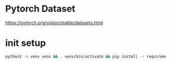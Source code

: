 # Pytorch Dataset
https://pytorch.org/vision/stable/datasets.html

# init setup
```sh
python3 -m venv venv && . venv/bin/activate && pip install -r requirements.txt
```